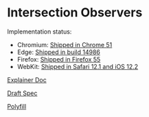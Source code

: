 # Intersection Observers

Implementation status:
  - Chromium: [Shipped in Chrome 51](https://www.chromestatus.com/feature/5695342691483648)
  - Edge: [Shipped in build 14986](https://developer.microsoft.com/en-us/microsoft-edge/platform/status/intersectionobserver/)
  - Firefox: [Shipped in Firefox 55](https://platform-status.mozilla.org/#intersection-observer)
  - WebKit: [Shipped in Safari 12.1 and iOS 12.2](https://developer.apple.com/documentation/safari_release_notes/safari_12_1_release_notes#3130314)

[Explainer Doc](./explainer.md)

[Draft Spec](https://w3c.github.io/IntersectionObserver/)

[Polyfill](./polyfill/)
